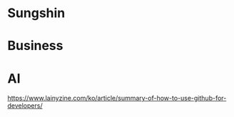 # Sungshin

# Business

# AI

https://www.lainyzine.com/ko/article/summary-of-how-to-use-github-for-developers/
